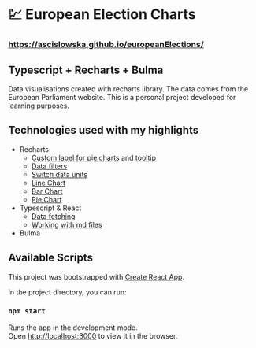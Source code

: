 # :chart: European Election Charts

### https://ascislowska.github.io/europeanElections/

## Typescript + Recharts + Bulma

Data visualisations created with recharts library. The data comes from the European Parliament website. This is a personal project developed for learning purposes.

## Technologies used with my highlights

-   Recharts
    -   [Custom label for pie charts](https://github.com/ascislowska/europeanElections/blob/main/src/components/charts/CustomLabel.tsx "custom label") and [tooltip]("https://github.com/ascislowska/europeanElections/blob/main/src/components/charts/CustomTooltip.tsx")
    -   [Data filters](https://github.com/ascislowska/europeanElections/blob/main/src/components/charts/FilterItem.tsx "filtering")
    -   [Switch data units](https://github.com/ascislowska/europeanElections/blob/main/src/components/charts/SwitchData.tsx "switching data units")
    -   [Line Chart]("https://github.com/ascislowska/europeanElections/blob/main/src/components/charts/CustomLineChart.tsx")
    -   [Bar Chart]("https://github.com/ascislowska/europeanElections/blob/main/src/components/charts/CustomBarChart.tsx")
    -   [Pie Chart]("https://github.com/ascislowska/europeanElections/blob/main/src/components/charts/CustomPieChart.tsx")
-   Typescript & React
    -   [Data fetching]("https://github.com/ascislowska/europeanElections/blob/main/src/components/generalResults/getGeneralResults.ts")
    -   [Working with md files]("https://github.com/ascislowska/europeanElections/blob/main/src/components/Text.tsx")
-   Bulma

## Available Scripts

This project was bootstrapped with [Create React App](https://github.com/facebook/create-react-app).

In the project directory, you can run:

### `npm start`

Runs the app in the development mode.\
Open [http://localhost:3000](http://localhost:3000) to view it in the browser.
